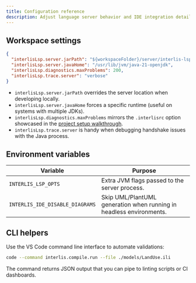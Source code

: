 ```yaml
---
title: Configuration reference
description: Adjust language server behavior and IDE integration details.
---
```


## Workspace settings

```json title="settings.json"
{
  "interlisLsp.server.jarPath": "${workspaceFolder}/server/interlis-lsp-all.jar",
  "interlisLsp.server.javaHome": "/usr/lib/jvm/java-21-openjdk",
  "interlisLsp.diagnostics.maxProblems": 200,
  "interlisLsp.trace.server": "verbose"
}
```

- `interlisLsp.server.jarPath` overrides the server location when developing locally.
- `interlisLsp.server.javaHome` forces a specific runtime (useful on systems with multiple JDKs).
- `interlisLsp.diagnostics.maxProblems` mirrors the `.interlisrc` option showcased in the [project setup walkthrough](../getting-started/project-setup.md).
- `interlisLsp.trace.server` is handy when debugging handshake issues with the Java process.

## Environment variables

| Variable | Purpose |
| --- | --- |
| `INTERLIS_LSP_OPTS` | Extra JVM flags passed to the server process.
| `INTERLIS_IDE_DISABLE_DIAGRAMS` | Skip UML/PlantUML generation when running in headless environments.

## CLI helpers

Use the VS Code command line interface to automate validations:

```bash
code --command interlis.compile.run --file ./models/LandUse.ili
```

The command returns JSON output that you can pipe to linting scripts or CI dashboards.
